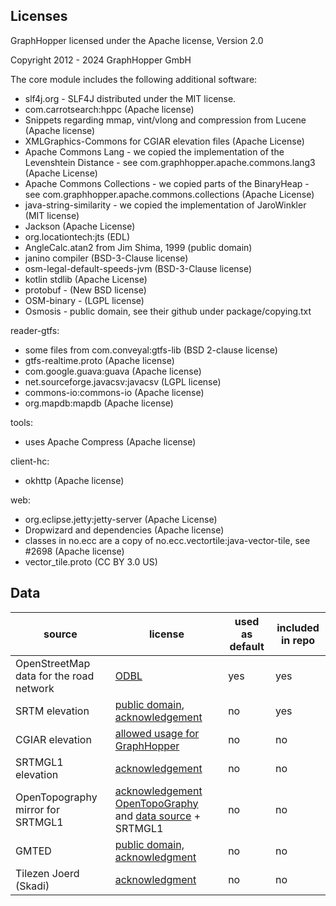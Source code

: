 ## Licenses

GraphHopper licensed under the Apache license, Version 2.0

Copyright 2012 - 2024 GraphHopper GmbH

The core module includes the following additional software:

 * slf4j.org - SLF4J distributed under the MIT license. 
 * com.carrotsearch:hppc (Apache license)
 * Snippets regarding mmap, vint/vlong and compression from Lucene (Apache license)
 * XMLGraphics-Commons for CGIAR elevation files (Apache License)
 * Apache Commons Lang - we copied the implementation of the Levenshtein Distance - see com.graphhopper.apache.commons.lang3 (Apache License)
 * Apache Commons Collections - we copied parts of the BinaryHeap - see com.graphhopper.apache.commons.collections (Apache License)
 * java-string-similarity - we copied the implementation of JaroWinkler (MIT license)
 * Jackson (Apache License)
 * org.locationtech:jts (EDL)
 * AngleCalc.atan2 from Jim Shima, 1999 (public domain)
 * janino compiler (BSD-3-Clause license)
 * osm-legal-default-speeds-jvm (BSD-3-Clause license)
 * kotlin stdlib (Apache License)
 * protobuf - (New BSD license)
 * OSM-binary - (LGPL license)
 * Osmosis - public domain, see their github under package/copying.txt

reader-gtfs:

 * some files from com.conveyal:gtfs-lib (BSD 2-clause license)
 * gtfs-realtime.proto (Apache license)
 * com.google.guava:guava (Apache license)
 * net.sourceforge.javacsv:javacsv (LGPL license)
 * commons-io:commons-io (Apache license)
 * org.mapdb:mapdb (Apache license)

tools:

 * uses Apache Compress (Apache license)

client-hc:

 * okhttp (Apache license)

web:

 * org.eclipse.jetty:jetty-server (Apache License)
 * Dropwizard and dependencies (Apache license)
 * classes in no.ecc are a copy of no.ecc.vectortile:java-vector-tile, see #2698 (Apache license)
 * vector_tile.proto (CC BY 3.0 US)

## Data

|source | license | used as default | included in repo |
|---------|-----------|---------|------|
|OpenStreetMap data for the road network | [ODBL](https://www.openstreetmap.org/copyright) | yes | yes
| SRTM elevation | [public domain](https://www2.jpl.nasa.gov/srtm/), [acknowledgement](https://lpdaac.usgs.gov/citing_our_data) | no | yes
| CGIAR elevation | [allowed usage for GraphHopper](https://gist.githubusercontent.com/karussell/4b54a289041ee48a16c00fd4e30e21b8/raw/45edf8ae85322cb20976baa30654093d0ca9bcd8/CGIAR.txt) | no | no
| SRTMGL1 elevation | [acknowledgement](https://lpdaac.usgs.gov/citing_our_data) | no | no
|OpenTopography mirror for SRTMGL1 | [acknowledgement OpenTopoGraphy](http://www.opentopography.org/citations) and [data source](http://opentopo.sdsc.edu/datasetMetadata?otCollectionID=OT.042013.4326.1) + SRTMGL1 | no | no
| GMTED | [public domain, acknowledgment](https://lta.cr.usgs.gov/citation) | no | no
| Tilezen Joerd (Skadi) | [acknowledgment](https://github.com/tilezen/joerd/blob/master/docs/attribution.md) | no | no

